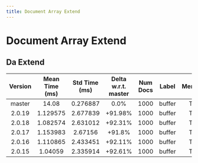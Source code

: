 ```yaml
---
title: Document Array Extend
---
```

# Document Array Extend

## Da Extend

| Version | Mean Time (ms) | Std Time (ms) | Delta w.r.t. master | Num Docs | Label | Memmap | Iterations |
| :---: | :---: | :---: | :---: | :---: | :---: | :---: | :---: |
| master | 14.08 | 0.276887 | 0.0% | 1000 | buffer | True | 25 |
| 2.0.19 | 1.129575 | 2.677839 | +91.98% | 1000 | buffer | True | 25 |
| 2.0.18 | 1.082574 | 2.631012 | +92.31% | 1000 | buffer | True | 25 |
| 2.0.17 | 1.153983 | 2.67156 | +91.8% | 1000 | buffer | True | 25 |
| 2.0.16 | 1.110865 | 2.433451 | +92.11% | 1000 | buffer | True | 25 |
| 2.0.15 | 1.04059 | 2.335914 | +92.61% | 1000 | buffer | True | 25 |
